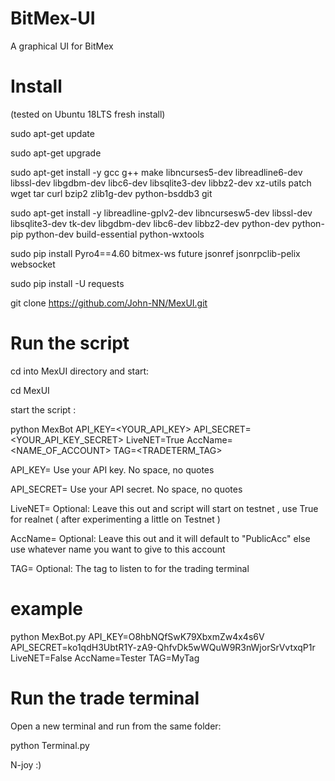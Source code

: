# BitMex-UI

A graphical UI for BitMex

# Install

(tested on Ubuntu 18LTS fresh install)

sudo apt-get update

sudo apt-get upgrade

sudo apt-get install -y gcc g++ make libncurses5-dev libreadline6-dev libssl-dev libgdbm-dev libc6-dev libsqlite3-dev libbz2-dev xz-utils patch wget tar curl bzip2 zlib1g-dev python-bsddb3 git

sudo apt-get install -y libreadline-gplv2-dev libncursesw5-dev libssl-dev libsqlite3-dev tk-dev libgdbm-dev libc6-dev libbz2-dev python-dev python-pip python-dev build-essential python-wxtools

sudo pip install Pyro4==4.60 bitmex-ws future jsonref jsonrpclib-pelix websocket

sudo pip install -U requests

git clone https://github.com/John-NN/MexUI.git


# Run the script

cd into MexUI directory and start:

cd MexUI

start the script :

python MexBot API_KEY=<YOUR_API_KEY> API_SECRET=<YOUR_API_KEY_SECRET> LiveNET=True AccName=<NAME_OF_ACCOUNT> TAG=<TRADETERM_TAG>

API_KEY= Use your API key. No space, no quotes

API_SECRET= Use your API secret. No space, no quotes

LiveNET= Optional: Leave this out and script will start on testnet , use True for realnet ( after experimenting a little on Testnet )

AccName= Optional: Leave this out and it will default to "PublicAcc" else use whatever name you want to give to this account

TAG= Optional: The tag to listen to for the trading terminal

# example 
python MexBot.py API_KEY=O8hbNQfSwK79XbxmZw4x4s6V API_SECRET=ko1qdH3UbtR1Y-zA9-QhfvDk5wWQuW9R3nWjorSrVvtxqP1r  LiveNET=False AccName=Tester TAG=MyTag

# Run the trade terminal

Open a new terminal and run from the same folder:

python Terminal.py

N-joy :)
